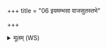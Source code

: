 +++
title = "06 इयमम्भसा वाजसुतस्तभे"

+++
<details><summary>मूलम् (WS)</summary>

इयमम्भसा वाजसुतस्तभे गौर्यस्यामिन्द्रो वरुणस्तित्विषाते ।  
नृम्णमनृम्णं सचत इयमागन् धीरः पशुर्वीर्यमा विवेश ॥ ६ ॥
</details>